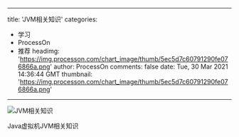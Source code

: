 
---
title: 'JVM相关知识'
categories: 
 - 学习
 - ProcessOn
 - 推荐
headimg: 'https://img.processon.com/chart_image/thumb/5ec5d7c60791290fe076866a.png'
author: ProcessOn
comments: false
date: Tue, 30 Mar 2021 14:36:44 GMT
thumbnail: 'https://img.processon.com/chart_image/thumb/5ec5d7c60791290fe076866a.png'
---

<div>   
<img class="thumb" alt="JVM相关知识" src="https://img.processon.com/chart_image/thumb/5ec5d7c60791290fe076866a.png" referrerpolicy="no-referrer">
<p>Java虚拟机JVM相关知识</p>  
</div>
            